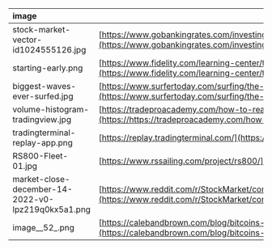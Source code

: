 | image | source |
| :------------- | --------- |
| stock-market-vector-id1024555126.jpg | [https://www.gobankingrates.com/investing/strategy/bear-vs-bull-market/](https://www.gobankingrates.com/investing/strategy/bear-vs-bull-market/) |
| starting-early.png | [https://www.fidelity.com/learning-center/trading-investing/compound-interest](https://www.fidelity.com/learning-center/trading-investing/compound-interest) |
| biggest-waves-ever-surfed.jpg | [https://www.surfertoday.com/surfing/the-biggest-waves-ever-surfed](https://www.surfertoday.com/surfing/the-biggest-waves-ever-surfed) |
| volume-histogram-tradingview.jpg | [https://tradeproacademy.com/how-to-read-volume-on-tradingview/](https://https://tradeproacademy.com/how-to-read-volume-on-tradingview/) |
| tradingterminal-replay-app.png | [https://replay.tradingterminal.com/](https://replay.tradingterminal.com/) |
| RS800-Fleet-01.jpg | [https://www.rssailing.com/project/rs800/](https://www.rssailing.com/project/rs800/) |
| market-close-december-14-2022-v0-lpz219q0kx5a1.png | [https://www.reddit.com/r/StockMarket/comments/zm2i01/market_close_december_14_2022/](https://www.reddit.com/r/StockMarket/comments/zm2i01/market_close_december_14_2022/) |
| image__52_.png | [https://calebandbrown.com/blog/bitcoins-market-cycle/](https://calebandbrown.com/blog/bitcoins-market-cycle/) |
